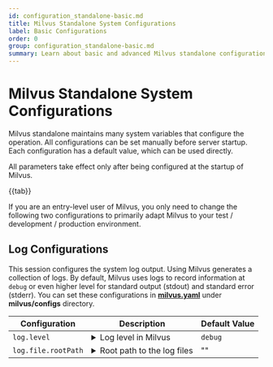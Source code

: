 ```yaml
---
id: configuration_standalone-basic.md
title: Milvus Standalone System Configurations
label: Basic Configurations
order: 0
group: configuration_standalone-basic.md
summary: Learn about basic and advanced Milvus standalone configurations.
---
```


# Milvus Standalone System Configurations

Milvus standalone maintains many system variables that configure the operation. All configurations can be set manually before server startup. Each configuration has a default value, which can be used directly.

<div class="alert note">
All parameters take effect only after being configured at the startup of Milvus.
</div>

{{tab}}


If you are an entry-level user of Milvus, you only need to change the following two configurations to primarily adapt Milvus to your test / development / production environment.

## Log Configurations

This session configures the system log output. Using Milvus generates a collection of logs. By default, Milvus uses logs to record information at `debug` or even higher level for standard output (stdout) and standard error (stderr). You can set these configurations in [**milvus.yaml**](https://github.com/milvus-io/milvus/blob/master/configs/milvus.yaml) under **milvus/configs** directory.

<table id="casual_user">
<thead>
  <tr>     
    <th class="width20">Configuration</th>     
    <th class="width70">Description</th>     
    <th class="width10">Default Value</th>   
  </tr>
</thead>
<tbody>
  <tr>     
    <td><code>log.level</code></td>
    <td>
      <details>
       <summary>Log level in Milvus</summary>
        <li>
           You can configure this parameter as <code>debug</code>, <code>info</code>, <code>warn</code>, <code>error</code>, <code>panic</code>, or <code>fatal</code>.
        </li> 
        <li>
           We recommend using <code>debug</code> level under test and development environments, and <code>info</code> level in production environment.
         </li>
      </details>
    </td>     
    <td><code>debug</code></td>
  </tr>
  <tr>     
    <td><code>log.file.rootPath</code></td>
    <td>
      <details>
       <summary>Root path to the log files</summary>
        <li>
           The default value is set empty, indicating to output log files to standard output (stdout) and standard error (stderr).
        </li>
        <li>
           If this parameter is set to a valid local path, Milvus log will be written and stored in this path.
        </li>
        <li>
           Set this parameter as the path that you have permission to write. We recommend using <b>/tmp/milvus</b>.
         </li>
      </details>
    </td>     
    <td>""</td>
  </tr>
</tbody>
</table>
